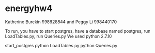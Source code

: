 # energyhw4
Katherine Burckin 998828844 and Peggy Li 998440170

To run, you have to start postgres, have a database named postgres, run LoadTables.py, run Queries.py
We used python 2.7.10

start_postgres
python LoadTables.py
python Queries.py
